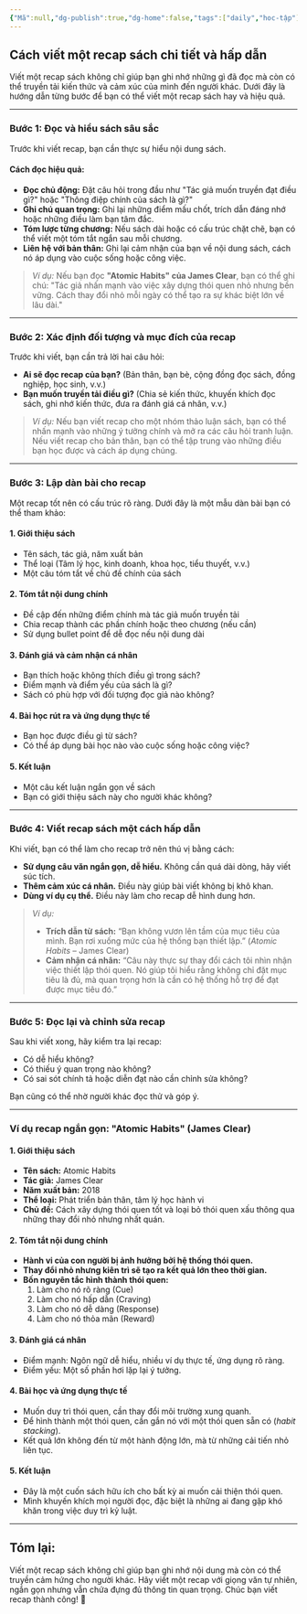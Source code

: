 ```yaml
---
{"Mã":null,"dg-publish":true,"dg-home":false,"tags":["daily","hoc-tập"],"Date":"2024-07-21","permalink":"/hoc-hoi/recap-sach/","dgPassFrontmatter":true,"noteIcon":"","updated":"2025-01-30T13:42:39.155+07:00"}
---
```



## **Cách viết một recap sách chi tiết và hấp dẫn**

Viết một recap sách không chỉ giúp bạn ghi nhớ những gì đã đọc mà còn có thể truyền tải kiến thức và cảm xúc của mình đến người khác. Dưới đây là hướng dẫn từng bước để bạn có thể viết một recap sách hay và hiệu quả.

---

### **Bước 1: Đọc và hiểu sách sâu sắc**

Trước khi viết recap, bạn cần thực sự hiểu nội dung sách.

#### **Cách đọc hiệu quả:**

- **Đọc chủ động:** Đặt câu hỏi trong đầu như "Tác giả muốn truyền đạt điều gì?" hoặc "Thông điệp chính của sách là gì?"
- **Ghi chú quan trọng:** Ghi lại những điểm mấu chốt, trích dẫn đáng nhớ hoặc những điều làm bạn tâm đắc.
- **Tóm lược từng chương:** Nếu sách dài hoặc có cấu trúc chặt chẽ, bạn có thể viết một tóm tắt ngắn sau mỗi chương.
- **Liên hệ với bản thân:** Ghi lại cảm nhận của bạn về nội dung sách, cách nó áp dụng vào cuộc sống hoặc công việc.

> _Ví dụ:_ Nếu bạn đọc **"Atomic Habits" của James Clear**, bạn có thể ghi chú: "Tác giả nhấn mạnh vào việc xây dựng thói quen nhỏ nhưng bền vững. Cách thay đổi nhỏ mỗi ngày có thể tạo ra sự khác biệt lớn về lâu dài."

---

### **Bước 2: Xác định đối tượng và mục đích của recap**

Trước khi viết, bạn cần trả lời hai câu hỏi:

- **Ai sẽ đọc recap của bạn?** (Bản thân, bạn bè, cộng đồng đọc sách, đồng nghiệp, học sinh, v.v.)
- **Bạn muốn truyền tải điều gì?** (Chia sẻ kiến thức, khuyến khích đọc sách, ghi nhớ kiến thức, đưa ra đánh giá cá nhân, v.v.)

> _Ví dụ:_ Nếu bạn viết recap cho một nhóm thảo luận sách, bạn có thể nhấn mạnh vào những ý tưởng chính và mở ra các câu hỏi tranh luận. Nếu viết recap cho bản thân, bạn có thể tập trung vào những điều bạn học được và cách áp dụng chúng.

---

### **Bước 3: Lập dàn bài cho recap**

Một recap tốt nên có cấu trúc rõ ràng. Dưới đây là một mẫu dàn bài bạn có thể tham khảo:

#### **1. Giới thiệu sách**

- Tên sách, tác giả, năm xuất bản
- Thể loại (Tâm lý học, kinh doanh, khoa học, tiểu thuyết, v.v.)
- Một câu tóm tắt về chủ đề chính của sách

#### **2. Tóm tắt nội dung chính**

- Đề cập đến những điểm chính mà tác giả muốn truyền tải
- Chia recap thành các phần chính hoặc theo chương (nếu cần)
- Sử dụng bullet point để dễ đọc nếu nội dung dài

#### **3. Đánh giá và cảm nhận cá nhân**

- Bạn thích hoặc không thích điều gì trong sách?
- Điểm mạnh và điểm yếu của sách là gì?
- Sách có phù hợp với đối tượng đọc giả nào không?

#### **4. Bài học rút ra và ứng dụng thực tế**

- Bạn học được điều gì từ sách?
- Có thể áp dụng bài học nào vào cuộc sống hoặc công việc?

#### **5. Kết luận**

- Một câu kết luận ngắn gọn về sách
- Bạn có giới thiệu sách này cho người khác không?

---

### **Bước 4: Viết recap sách một cách hấp dẫn**

Khi viết, bạn có thể làm cho recap trở nên thú vị bằng cách:

- **Sử dụng câu văn ngắn gọn, dễ hiểu.** Không cần quá dài dòng, hãy viết súc tích.
- **Thêm cảm xúc cá nhân.** Điều này giúp bài viết không bị khô khan.
- **Dùng ví dụ cụ thể.** Điều này làm cho recap dễ hình dung hơn.

> _Ví dụ:_
> 
> - **Trích dẫn từ sách:** “Bạn không vươn lên tầm của mục tiêu của mình. Bạn rơi xuống mức của hệ thống bạn thiết lập.” (_Atomic Habits_ – James Clear)
> - **Cảm nhận cá nhân:** “Câu này thực sự thay đổi cách tôi nhìn nhận việc thiết lập thói quen. Nó giúp tôi hiểu rằng không chỉ đặt mục tiêu là đủ, mà quan trọng hơn là cần có hệ thống hỗ trợ để đạt được mục tiêu đó.”

---

### **Bước 5: Đọc lại và chỉnh sửa recap**

Sau khi viết xong, hãy kiểm tra lại recap:

- Có dễ hiểu không?
- Có thiếu ý quan trọng nào không?
- Có sai sót chính tả hoặc diễn đạt nào cần chỉnh sửa không?

Bạn cũng có thể nhờ người khác đọc thử và góp ý.

---

### **Ví dụ recap ngắn gọn: "Atomic Habits" (James Clear)**

#### **1. Giới thiệu sách**

- **Tên sách:** Atomic Habits
- **Tác giả:** James Clear
- **Năm xuất bản:** 2018
- **Thể loại:** Phát triển bản thân, tâm lý học hành vi
- **Chủ đề:** Cách xây dựng thói quen tốt và loại bỏ thói quen xấu thông qua những thay đổi nhỏ nhưng nhất quán.

#### **2. Tóm tắt nội dung chính**

- **Hành vi của con người bị ảnh hưởng bởi hệ thống thói quen.**
- **Thay đổi nhỏ nhưng kiên trì sẽ tạo ra kết quả lớn theo thời gian.**
- **Bốn nguyên tắc hình thành thói quen:**
    1. Làm cho nó rõ ràng (Cue)
    2. Làm cho nó hấp dẫn (Craving)
    3. Làm cho nó dễ dàng (Response)
    4. Làm cho nó thỏa mãn (Reward)

#### **3. Đánh giá cá nhân**

- Điểm mạnh: Ngôn ngữ dễ hiểu, nhiều ví dụ thực tế, ứng dụng rõ ràng.
- Điểm yếu: Một số phần hơi lặp lại ý tưởng.

#### **4. Bài học và ứng dụng thực tế**

- Muốn duy trì thói quen, cần thay đổi môi trường xung quanh.
- Để hình thành một thói quen, cần gắn nó với một thói quen sẵn có (_habit stacking_).
- Kết quả lớn không đến từ một hành động lớn, mà từ những cải tiến nhỏ liên tục.

#### **5. Kết luận**

- Đây là một cuốn sách hữu ích cho bất kỳ ai muốn cải thiện thói quen.
- Mình khuyến khích mọi người đọc, đặc biệt là những ai đang gặp khó khăn trong việc duy trì kỷ luật.

---

## **Tóm lại:**

Viết một recap sách không chỉ giúp bạn ghi nhớ nội dung mà còn có thể truyền cảm hứng cho người khác. Hãy viết một recap với giọng văn tự nhiên, ngắn gọn nhưng vẫn chứa đựng đủ thông tin quan trọng. Chúc bạn viết recap thành công! 🚀
